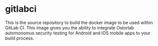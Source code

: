 # gitlabci
This is the source repository to build the docker image to be used within GitLab CI.  This image gives you the ability to integrate Ostorlab automonomus security testing for Android and iOS mobile apps to your build process.
